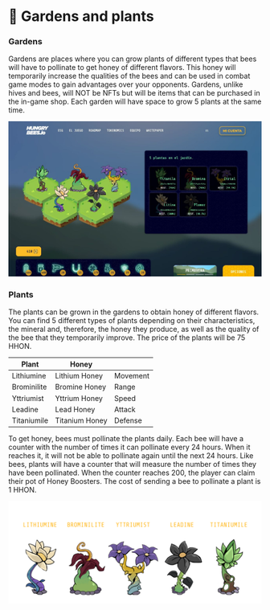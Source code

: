 # 🏡 Gardens and plants

### Gardens

Gardens are places where you can grow plants of different types that bees will have to pollinate to get honey of different flavors. This honey will temporarily increase the qualities of the bees and can be used in combat game modes to gain advantages over your opponents. Gardens, unlike hives and bees, will NOT be NFTs but will be items that can be purchased in the in-game shop. Each garden will have space to grow 5 plants at the same time.&#x20;

![](<../../../.gitbook/assets/HBEE Garden (1).jpeg>)

### Plants

The plants can be grown in the gardens to obtain honey of different flavors. You can find 5 different types of plants depending on their characteristics, the mineral and, therefore, the honey they produce, as well as the quality of the bee that they temporarily improve. The price of the plants will be 75 HHON.

| Plant       | Honey          |          |
| ----------- | -------------- | -------- |
| Lithiumine  | Lithium Honey  | Movement |
| Brominilite | Bromine Honey  | Range    |
| Yttriumist  | Yttrium Honey  | Speed    |
| Leadine     | Lead Honey     | Attack   |
| Titaniumile | Titanium Honey | Defense  |

To get honey, bees must pollinate the plants daily. Each bee will have a counter with the number of times it can pollinate every 24 hours. When it reaches it, it will not be able to pollinate again until the next 24 hours. Like bees, plants will have a counter that will measure the number of times they have been pollinated. When the counter reaches 200, the player can claim their pot of Honey Boosters. The cost of sending a bee to pollinate a plant is 1 HHON.

![](<../../../.gitbook/assets/Plants ENG Sin Fondo.png>)
